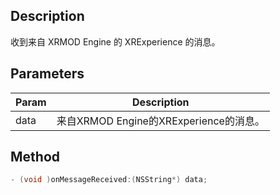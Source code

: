 ## Description

收到来自 XRMOD Engine 的 XRExperience 的消息。

## Parameters

| Param    | Description                             |
| -------- | --------------------------------------- |
| data     | 来自XRMOD Engine的XRExperience的消息。 |

## Method

```objectivec
- (void )onMessageReceived:(NSString*) data;
```
